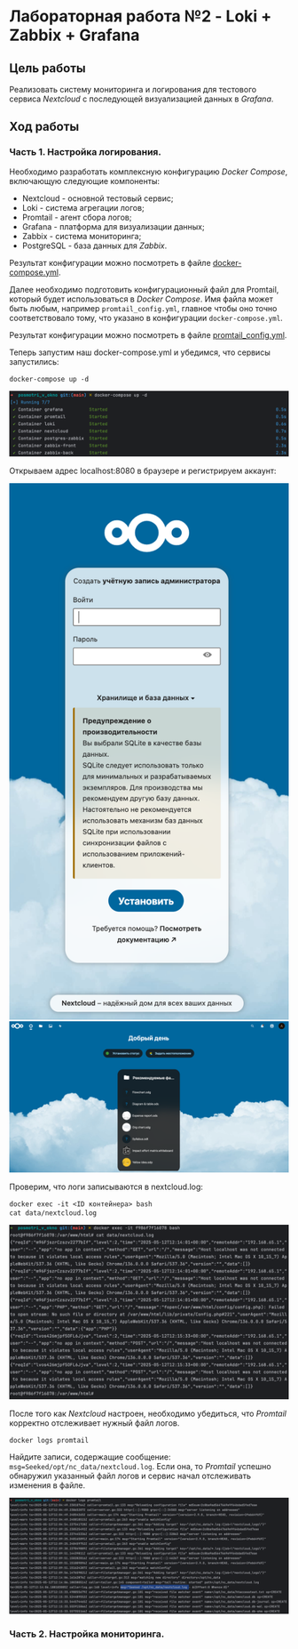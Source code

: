 # Лабораторная работа №2 - Loki + Zabbix + Grafana

## Цель работы

Реализовать систему мониторинга и логирования для тестового сервиса _Nextcloud_ с последующей визуализацией 
данных в _Grafana_.

## Ход работы

### Часть 1. Настройка логирования.

Необходимо разработать комплексную конфигурацию _Docker Compose_, включающую следующие компоненты:

- Nextcloud - основной тестовый сервис;
- Loki - система агрегации логов;
- Promtail - агент сбора логов;
- Grafana - платформа для визуализации данных;
- Zabbix - система мониторинга;
- PostgreSQL - база данных для _Zabbix_.

Результат конфигурации можно посмотреть в файле [docker-compose.yml](docker-compose.yml).

Далее необходимо подготовить конфигурационный файл для Promtail, который будет использоваться в _Docker Compose_. 
Имя файла может быть любым, например `promtail_config.yml`, главное чтобы оно точно соответствовало тому, что указано в 
конфигурации `docker-compose.yml`.

Результат конфигурации можно посмотреть в файле [promtail_config.yml](promtail_config.yml).

Теперь запустим наш docker-compose.yml и убедимся, что сервисы запустились:

```
docker-compose up -d
```

![Изображение](img/1.png)

Открываем адрес localhost:8080 в браузере и регистрируем аккаунт:

![Изображение](img/2.png)
![Изображение](img/3.png)

Проверим, что логи записываются в nextcloud.log:

```
docker exec -it <ID контейнера> bash
cat data/nextcloud.log
```

![Изображение](img/4.png)

После того как _Nextcloud_ настроен, необходимо убедиться, что _Promtail_ корректно отслеживает нужный файл логов.

```
docker logs promtail
```

Найдите записи, содержащие сообщение: `msg=Seeked/opt/nc_data/nextcloud.log`. Если она, то 
_Promtail_ успешно обнаружил указанный файл логов и сервис начал отслеживать изменения в файле.

![Изображение](img/5.png)

### Часть 2. Настройка мониторинга.

